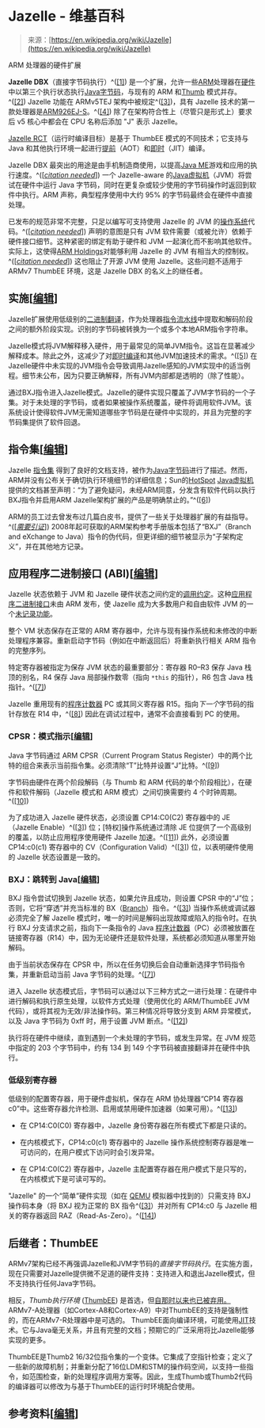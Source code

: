 <!--yml

类别: 未分类

日期: 2024-05-27 15:01:34

-->

# Jazelle - 维基百科

> 来源：[https://en.wikipedia.org/wiki/Jazelle](https://en.wikipedia.org/wiki/Jazelle)

ARM 处理器的硬件扩展

**Jazelle DBX**（直接字节码执行）^([[1]](#cite_note-patent-1)) 是一个扩展，允许一些[ARM](/wiki/ARM_architecture "ARM architecture")处理器在[硬件](/wiki/Computer_hardware "Computer hardware")中以第三个执行状态执行[Java字节码](/wiki/Java_bytecode "Java bytecode")，与现有的 ARM 和[Thumb](/wiki/ARM_architecture#Thumb "ARM architecture") 模式并存。^([[2]](#cite_note-product-2)) Jazelle 功能在 ARMv5TEJ 架构中被规定^([[3]](#cite_note-armarm-3))，具有 Jazelle 技术的第一款处理器是[ARM926EJ-S](/wiki/ARM9 "ARM9")。^([[4]](#cite_note-Shanghai-4)) 除了在架构符合性上（尽管只是形式上）要求后 v5 核心中都会在 CPU 名称后添加 "J" 表示 Jazelle。

[Jazelle RCT](/wiki/Jazelle_RCT "Jazelle RCT")（运行时编译目标）是基于 ThumbEE 模式的不同技术；它支持与 Java 和其他执行环境一起进行[提前](/wiki/Ahead-of-time_compilation "Ahead-of-time compilation")（AOT）和[即时](/wiki/Just-in-time_compilation "Just-in-time compilation")（JIT）编译。

Jazelle DBX 最突出的用途是由手机制造商使用，以提高[Java ME](/wiki/Java_ME "Java ME")游戏和应用的执行速度。^([*[citation needed](/wiki/Wikipedia:Citation_needed "Wikipedia:Citation needed")*]) 一个 Jazelle-aware 的[Java虚拟机](/wiki/Java_virtual_machine "Java virtual machine")（JVM）将尝试在硬件中运行 Java 字节码，同时在更复杂或较少使用的字节码操作时返回到软件中执行。ARM 声称，典型程序使用中大约 95% 的字节码最终会在硬件中直接处理。

已发布的规范非常不完整，只足以编写可支持使用 Jazelle 的 JVM 的[操作系统](/wiki/Operating_system "Operating system")代码。^([*[citation needed](/wiki/Wikipedia:Citation_needed "Wikipedia:Citation needed")*]) 声明的意图是只有 JVM 软件需要（或被允许）依赖于硬件接口细节。这种紧密的绑定有助于硬件和 JVM 一起演化而不影响其他软件。实际上，这使得[ARM Holdings](/wiki/ARM_Holdings "ARM Holdings")对能够利用 Jazelle 的 JVM 有相当大的控制权。^([*[citation needed](/wiki/Wikipedia:Citation_needed "Wikipedia:Citation needed")*]) 这也阻止了开源 JVM 使用 Jazelle。这些问题不适用于 ARMv7 ThumbEE 环境，这是 Jazelle DBX 的名义上的继任者。

## 实施[[编辑](/w/index.php?title=Jazelle&action=edit&section=1 "Edit section: Implementation")]

Jazelle扩展使用低级别的[二进制翻译](/wiki/Binary_translation "二进制翻译")，作为处理器[指令流水线](/wiki/Instruction_pipeline "指令流水线")中提取和解码阶段之间的额外阶段实现。识别的字节码被转换为一个或多个本地ARM指令字符串。

Jazelle模式将JVM解释移入硬件，用于最常见的简单JVM指令。这旨在显著减少解释成本。除此之外，这减少了对[即时编译](/wiki/Just-in-time_compilation "即时编译")和其他JVM加速技术的需求。^([[5]](#cite_note-CPM-5)) 在Jazelle硬件中未实现的JVM指令会导致调用Jazelle感知的JVM实现中的适当例程。细节未公布，因为只要正确解释，所有JVM内部都是透明的（除了性能）。

通过BXJ指令进入Jazelle模式。Jazelle的硬件实现只覆盖了JVM字节码的一个子集。对于未处理的字节码，或者如果被操作系统覆盖，硬件将调用软件JVM。该系统设计使得软件JVM无需知道哪些字节码是在硬件中实现的，并且为完整的字节码集提供了软件回退。

## 指令集[[编辑](/w/index.php?title=Jazelle&action=edit&section=2 "编辑：指令集")]

Jazelle [指令集](/wiki/Instruction_set "指令集") 得到了良好的文档支持，被作为[Java字节码](/wiki/Java_bytecode "Java字节码")进行了描述。然而，ARM并没有公布关于确切执行环境细节的详细信息；Sun的[HotSpot](/wiki/HotSpot_(virtual_machine) "HotSpot (虚拟机)") [Java虚拟机](/wiki/Java_virtual_machine "Java虚拟机")提供的文档甚至声明：“为了避免疑问，未经ARM同意，分发含有软件代码以执行BXJ指令并启用ARM Jazelle架构扩展的产品是明确禁止的。”^([[6]](#cite_note-Hotspot-6))

ARM的员工过去曾发布过几篇白皮书，提供了一些关于处理器扩展的有益指导。^([*[需要引证](/wiki/Wikipedia:Citation_needed "Wikipedia:Citation needed")*]) 2008年起可获取的ARM架构参考手册版本包括了“BXJ”（Branch and eXchange to Java）指令的伪代码，但更详细的细节被显示为“子架构定义”，并在其他地方记录。

## 应用程序二进制接口 (ABI)[[编辑](/w/index.php?title=Jazelle&action=edit&section=3 "编辑：应用程序二进制接口 (ABI)")]

Jazelle 状态依赖于 JVM 和 Jazelle 硬件状态之间约定的[调用约定](/wiki/Calling_convention "调用约定")。这种[应用程序二进制接口](/wiki/Application_binary_interface "应用程序二进制接口")未由 ARM 发布，使 Jazelle 成为大多数用户和自由软件 JVM 的一个[未记录功能](/wiki/Undocumented_feature "未记录功能")。

整个 VM 状态保存在正常的 ARM 寄存器中，允许与现有操作系统和未修改的中断处理程序兼容。重新启动字节码（例如在中断返回后）将重新执行相关 ARM 指令的完整序列。

特定寄存器被指定为保存 JVM 状态的最重要部分：寄存器 R0–R3 保存 Java 栈顶的别名，R4 保存 Java 局部操作数零（指向 `*this` 的指针），R6 包含 Java 栈指针。^([[7]](#cite_note-accelerating-7))

Jazelle 重用现有的[程序计数器](/wiki/Program_counter "程序计数器") PC 或其同义寄存器 R15。指向*下一个*字节码的指针存放在 R14 中，^([[8]](#cite_note-Intel-8)) 因此在调试过程中，通常不会直接看到 PC 的使用。

### CPSR：模式指示[[编辑](/w/index.php?title=Jazelle&action=edit&section=4 "编辑章节：CPSR：模式指示")]

Java 字节码通过 ARM CPSR（Current Program Status Register）中的两个比特的组合来表示当前指令集。必须清除“T”比特并设置“J”比特。^([[9]](#cite_note-lkml-9))

字节码由硬件在两个阶段解码（与 Thumb 和 ARM 代码的单个阶段相比），在硬件和软件解码（Jazelle 模式和 ARM 模式）之间切换需要约 4 个时钟周期。^([[10]](#cite_note-embedded-10))

为了成功进入 Jazelle 硬件状态，必须设置 CP14:C0(C2) 寄存器中的 JE（Jazelle Enable）^([[3]](#cite_note-armarm-3)) 位；[特权]操作系统通过清除 JE 位提供了一个高级别的覆盖，以防止应用程序使用硬件 Jazelle 加速。^([[11]](#cite_note-armarmjp-11)) 此外，必须设置 CP14:c0(c1) 寄存器中的 CV（Configuration Valid）^([[3]](#cite_note-armarm-3)) 位，以表明硬件使用的 Jazelle 状态设置是一致的。

### BXJ：跳转到 Java[[编辑](/w/index.php?title=Jazelle&action=edit&section=5 "编辑章节：BXJ：跳转到 Java")]

BXJ 指令尝试切换到 Jazelle 状态，如果允许且成功，则设置 CPSR 中的“J”位；否则，它将“穿透”并充当标准的 BX（[Branch](/wiki/Branch_(computer_science) "Branch (computer science)")）指令。^([[3]](#cite_note-armarm-3)) 当操作系统或调试器必须完全了解 Jazelle 模式时，唯一的时间是解码出现故障或陷入的指令时。在执行 BXJ 分支请求之前，指向下一条指令的 Java [程序计数器](/wiki/Program_counter "Program counter")（PC）必须被放置在链接寄存器（R14）中，因为无论硬件还是软件处理，系统都必须知道从哪里开始解码。

由于当前状态保存在 CPSR 中，所以在任务切换后会自动重新选择字节码指令集，并重新启动当前 Java 字节码的处理。^([[7]](#cite_note-accelerating-7))

进入 Jazelle 状态模式后，字节码可以通过以下三种方式之一进行处理：在硬件中进行解码和执行原生处理，以软件方式处理（使用优化的 ARM/ThumbEE JVM 代码），或将其视为无效/非法操作码。第三种情况将导致分支到 ARM 异常模式，以及 Java 字节码为 0xff 时，用于设置 JVM 断点。^([[12]](#cite_note-ARM1026EJ-S-12))

执行将在硬件中继续，直到遇到一个未处理的字节码，或发生异常。在 JVM 规范中指定的 203 个字节码中，约有 134 到 149 个字节码被直接翻译并在硬件中执行。

### 低级别寄存器

低级别的配置寄存器，用于硬件虚拟机，保存在 ARM 协处理器“CP14 寄存器 c0”中。这些寄存器允许检测、启用或禁用硬件加速器（如果可用）。^([[13]](#cite_note-CIHIGDHI-13))

+   在 CP14:C0(C0) 寄存器中，Jazelle 身份寄存器在所有模式下都是只读的。

+   在内核模式下，CP14:c0(c1) 寄存器中的 Jazelle 操作系统控制寄存器是唯一可访问的，在用户模式下访问时会引发异常。

+   在 CP14:C0(C2) 寄存器中，Jazelle 主配置寄存器在用户模式下是只写的，在内核模式下是可读可写的。

"Jazelle" 的一个“简单”硬件实现（如在 [QEMU](/wiki/QEMU "QEMU") 模拟器中找到的）只需支持 BXJ 操作码本身（将 BXJ 视为正常的 BX 指令^([[3]](#cite_note-armarm-3)）并对所有 CP14:c0 与 Jazelle 相关的寄存器返回 RAZ（Read-As-Zero）。^([[14]](#cite_note-Cortex-A8-14))

## 后继者：ThumbEE

ARMv7架构已经不再强调Jazelle和JVM字节码的*直接字节码执行*。在实施方面，现在只需要对Jazelle提供微不足道的硬件支持：支持进入和退出Jazelle模式，但不支持执行任何Java字节码。

相反，*Thumb执行环境* ([ThumbEE](/wiki/ARM_architecture#Thumb_Execution_Environment_(ThumbEE) "ARM架构")) 是首选，但[自那时以来也已被弃用。](/wiki/ARM_architecture#Thumb_Execution_Environment_(ThumbEE) "ARM架构") ARMv7-A处理器（如Cortex-A8和Cortex-A9）中对ThumbEE的支持是强制性的，而在ARMv7-R处理器中是可选的。 ThumbEE面向编译环境，可能使用[JIT](/wiki/Just-in-time_compilation "即时编译")技术。它与Java毫无关系，并且有完整的文档；预期它的广泛采用将比Jazelle能够实现的更多。

ThumbEE是Thumb2 16/32位指令集的一个变体。它集成了空指针检查；定义了一些新的故障机制；并重新分配了16位LDM和STM的操作码空间，以支持一些指令，如范围检查，新的处理程序调用方案等。因此，生成Thumb或Thumb2代码的编译器可以修改为与基于ThumbEE的运行时环境配合使用。

## 参考资料[[编辑](/w/index.php?title=Jazelle&action=edit&section=8 "编辑：参考资料")]
